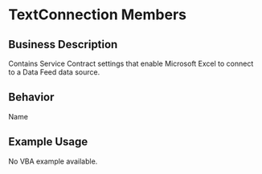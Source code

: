 # TextConnection Members

## Business Description
Contains Service Contract settings that enable Microsoft Excel to connect to a Data Feed data source.

## Behavior
Name

## Example Usage
No VBA example available.